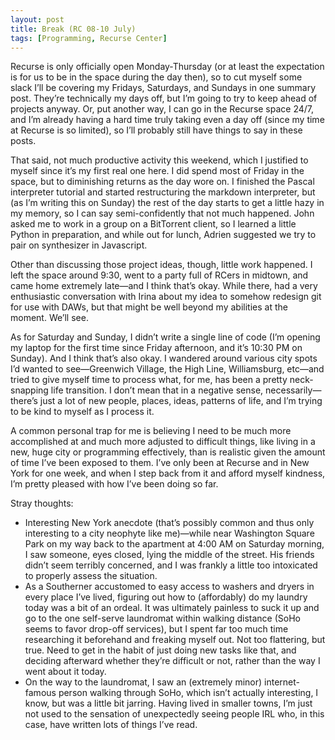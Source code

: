 ```yaml
---
layout: post
title: Break (RC 08-10 July)
tags: [Programming, Recurse Center]
---
```

Recurse is only officially open Monday-Thursday (or at least the expectation is for us to be in the space during the day then), so to cut myself some slack I’ll be covering my Fridays, Saturdays, and Sundays in one summary post. They’re technically my days off, but I’m going to try to keep ahead of projects anyway. Or, put another way, I can go in the Recurse space 24/7, and I’m already having a hard time truly taking even a day off (since my time at Recurse is so limited), so I’ll probably still have things to say in these posts.

That said, not much productive activity this weekend, which I justified to myself since it’s my first real one here. I did spend most of Friday in the space, but to diminishing returns as the day wore on. I finished the Pascal interpreter tutorial and started restructuring the markdown interpreter, but (as I’m writing this on Sunday) the rest of the day starts to get a little hazy in my memory, so I can say semi-confidently that not much happened. John asked me to work in a group on a BitTorrent client, so I learned a little Python in preparation, and while out for lunch, Adrien suggested we try to pair on synthesizer in Javascript.

Other than discussing those project ideas, though, little work happened. I left the space around 9:30, went to a party full of RCers in midtown, and came home extremely late—and I think that’s okay. While there, had a very enthusiastic conversation with Irina about my idea to somehow redesign git for use with DAWs, but that might be well beyond my abilities at the moment. We’ll see.

As for Saturday and Sunday, I didn’t write a single line of code (I’m opening my laptop for the first time since Friday afternoon, and it’s 10:30 PM on Sunday). And I think that’s also okay. I wandered around various city spots I’d wanted to see—Greenwich Village, the High Line, Williamsburg, etc—and tried to give myself time to process what, for me, has been a pretty neck-snapping life transition. I don’t mean that in a negative sense, necessarily—there’s just a lot of new people, places, ideas, patterns of life, and I’m trying to be kind to myself as I process it.

A common personal trap for me is believing I need to be much more accomplished at and much more adjusted to difficult things, like living in a new, huge city or programming effectively, than is realistic given the amount of time I’ve been exposed to them. I’ve only been at Recurse and in New York for one week, and when I step back from it and afford myself kindness, I’m pretty pleased with how I’ve been doing so far.

Stray thoughts:

- Interesting New York anecdote (that’s possibly common and thus only interesting to a city neophyte like me)—while near Washington Square Park on my way back to the apartment at 4:00 AM on Saturday morning, I saw someone, eyes closed, lying the middle of the street. His friends didn’t seem terribly concerned, and I was frankly a little too intoxicated to properly assess the situation.
- As a Southerner accustomed to easy access to washers and dryers in every place I’ve lived, figuring out how to (affordably) do my laundry today was a bit of an ordeal. It was ultimately painless to suck it up and go to the one self-serve laundromat within walking distance (SoHo seems to favor drop-off services), but I spent far too much time researching it beforehand and freaking myself out. Not too flattering, but true. Need to get in the habit of just doing new tasks like that, and deciding afterward whether they’re difficult or not, rather than the way I went about it today.
- On the way to the laundromat, I saw an (extremely minor) internet-famous person walking through SoHo, which isn’t actually interesting, I know, but was a little bit jarring. Having lived in smaller towns, I’m just not used to the sensation of unexpectedly seeing people IRL who, in this case, have written lots of things I’ve read.
